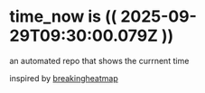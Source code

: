 # time_now is (( 2025-09-29T09:30:00.079Z ))

an automated repo that shows the currnent time

inspired by [breakingheatmap](https://github.com/breakingheatmap/breakingheatmap)